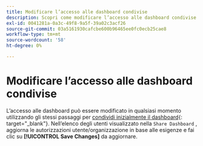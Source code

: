 ```yaml
---
title: Modificare l’accesso alle dashboard condivise
description: Scopri come modificare l’accesso alle dashboard condivise.
exl-id: 0041281a-0a3c-49f8-9a5f-39a02c3acf26
source-git-commit: 03a5161930cafcbe600b96465ee0fc0ecb25cae8
workflow-type: tm+mt
source-wordcount: '58'
ht-degree: 0%

---
```


# Modificare l’accesso alle dashboard condivise

L’accesso alle dashboard può essere modificato in qualsiasi momento utilizzando gli stessi passaggi per [condividi inizialmente il dashboard](../../data-user/dashboards/share-dashboard-with-users.md){: target=&quot;_blank&quot;}. Nell’elenco degli utenti visualizzato nella `Share Dashboard` , aggiorna le autorizzazioni utente/organizzazione in base alle esigenze e fai clic su **[!UICONTROL Save Changes]** da aggiornare.
